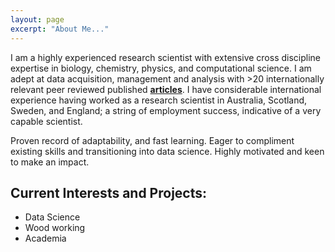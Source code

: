 ```yaml
---
layout: page
excerpt: "About Me..."
---
```


I am a highly experienced research scientist with extensive cross discipline expertise in biology, chemistry, physics, and computational science. I am adept at data acquisition, management and analysis with >20 internationally relevant peer reviewed published **[articles](https://scholar.google.com/citations?user=pMLL7IoAAAAJ&hl=en)**. I have considerable international experience having worked as a research scientist in Australia, Scotland, Sweden, and England; a string of employment success, indicative of a very capable scientist. 

Proven record of adaptability, and fast learning. Eager to compliment existing skills and transitioning into data science. Highly motivated and keen to make an impact.



## Current Interests and Projects:

- Data Science
- Wood working
- Academia
